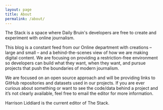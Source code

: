 ```yaml
---
layout: page
title: About
permalink: /about/
---
```


The Stack is a space where Daily Bruin's developers are free to create and experiment with online journalism.

This blog is a constant feed from our Online department with creations – large and small – and a behind-the-scenes view of how we are making digital content. We are focusing on providing a restriction-free environment so developers can build what they want, when they want, and pursue projects that push the boundaries of modern journalism.

We are focused on an open source approach and will be providing links to GitHub repositories and datasets used in our projects. If you are ever curious about something or want to see the code/data behind a project and it’s not clearly available, feel free to email the editor for more information.

Harrison Liddiard is the current editor of The Stack.
